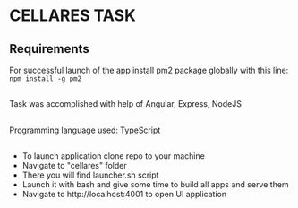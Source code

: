 # CELLARES TASK

## Requirements
For successful launch of the app install pm2 package globally with this line: `npm install -g pm2`
##
Task was accomplished with help of Angular, Express, NodeJS
##
Programming language used: TypeScript
##
* To launch application clone repo to your machine
* Navigate to "cellares" folder
* There you will find launcher.sh script
* Launch it with bash and give some time to build all apps and serve them
* Navigate to http://localhost:4001 to open UI application
